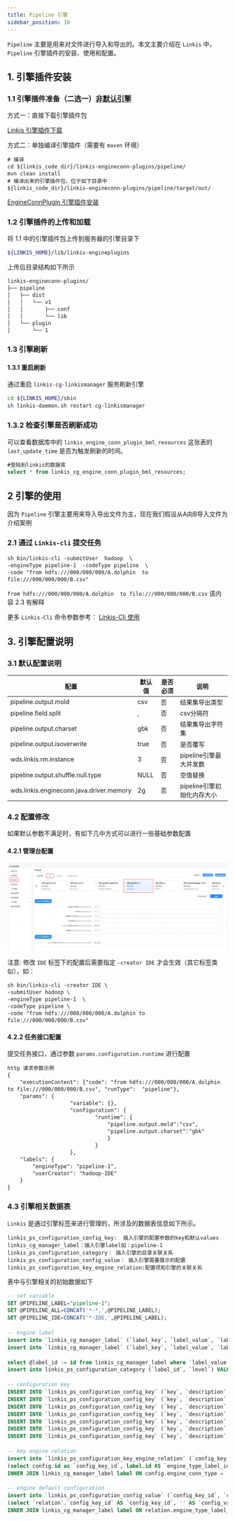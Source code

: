 ```yaml
---
title: Pipeline 引擎
sidebar_position: 10
---
```

`Pipeline` 主要是用来对文件进行导入和导出的。本文主要介绍在 `Linkis` 中， `Pipeline` 引擎插件的安装、使用和配置。

## 1. 引擎插件安装

### 1.1 引擎插件准备（二选一）[非默认引擎](./overview.md)

方式一：直接下载引擎插件包

[Linkis 引擎插件下载](https://linkis.apache.org/zh-CN/blog/2022/04/15/how-to-download-engineconn-plugin)

方式二：单独编译引擎插件（需要有 `maven` 环境）

```
# 编译
cd ${linkis_code_dir}/linkis-engineconn-plugins/pipeline/
mvn clean install
# 编译出来的引擎插件包，位于如下目录中
${linkis_code_dir}/linkis-engineconn-plugins/pipeline/target/out/
```
[EngineConnPlugin 引擎插件安装](../deployment/install-engineconn.md)

### 1.2 引擎插件的上传和加载

将 1.1 中的引擎插件包上传到服务器的引擎目录下
```bash 
${LINKIS_HOME}/lib/linkis-engineplugins
```
上传后目录结构如下所示
```
linkis-engineconn-plugins/
├── pipeline
│   ├── dist
│   │   └── v1
│   │       ├── conf
│   │       └── lib
│   └── plugin
│       └── 1
```
### 1.3 引擎刷新

#### 1.3.1 重启刷新
通过重启 `linkis-cg-linkismanager` 服务刷新引擎
```bash
cd ${LINKIS_HOME}/sbin
sh linkis-daemon.sh restart cg-linkismanager
```

### 1.3.2 检查引擎是否刷新成功
可以查看数据库中的 `linkis_engine_conn_plugin_bml_resources` 这张表的 `last_update_time` 是否为触发刷新的时间。

```sql
#登陆到linkis的数据库 
select * from linkis_cg_engine_conn_plugin_bml_resources;
```

## 2 引擎的使用

因为 `Pipeline` 引擎主要用来导入导出文件为主，现在我们假设从A向B导入文件为介绍案例

### 2.1 通过 `Linkis-cli` 提交任务

```shell
sh bin/linkis-cli -submitUser  hadoop  \
-engineType pipeline-1  -codeType pipeline  \
-code "from hdfs:///000/000/000/A.dolphin  to file:///000/000/000/B.csv"
```
`from hdfs:///000/000/000/A.dolphin  to file:///000/000/000/B.csv` 该内容 2.3 有解释

更多 `Linkis-Cli` 命令参数参考： [Linkis-Cli 使用](../user-guide/linkiscli-manual.md)

## 3. 引擎配置说明

### 3.1 默认配置说明

| 配置                     | 默认值          |是否必须    | 说明                                     |
| ------------------------ | ------------------- | ---|---------------------------------------- |
| pipeline.output.mold        | csv    |否  |结果集导出类型 |
| pipeline.field.split        | ,            |否  | csv分隔符 |
| pipeline.output.charset       | gbk    |否              | 结果集导出字符集                 |
| pipeline.output.isoverwrite       | true       |否           | 是否覆写                  |
| wds.linkis.rm.instance     | 3       |否        | pipeline引擎最大并发数        |
| pipeline.output.shuffle.null.type | NULL          |否     | 空值替换 |
| wds.linkis.engineconn.java.driver.memory | 2g   |否  | pipeline引擎初始化内存大小  |

### 4.2 配置修改
如果默认参数不满足时，有如下几中方式可以进行一些基础参数配置

#### 4.2.1 管理台配置

![](./images/pipeline-conf.png)

注意: 修改 `IDE` 标签下的配置后需要指定 `-creator IDE` 才会生效（其它标签类似），如：

```shell
sh bin/linkis-cli -creator IDE \
-submitUser hadoop \
-engineType pipeline-1  \
-codeType pipeline \
-code "from hdfs:///000/000/000/A.dolphin to file:///000/000/000/B.csv"
```

#### 4.2.2 任务接口配置
提交任务接口，通过参数 `params.configuration.runtime` 进行配置

```shell
http 请求参数示例 
{
    "executionContent": {"code": "from hdfs:///000/000/000/A.dolphin to file:///000/000/000/B.csv", "runType":  "pipeline"},
    "params": {
                    "variable": {},
                    "configuration": {
                            "runtime": {
                                "pipeline.output.mold":"csv",
                                "pipeline.output.charset":"gbk"
                                }
                            }
                    },
    "labels": {
        "engineType": "pipeline-1",
        "userCreator": "hadoop-IDE"
    }
}
```

### 4.3 引擎相关数据表

`Linkis` 是通过引擎标签来进行管理的，所涉及的数据表信息如下所示。

```
linkis_ps_configuration_config_key:  插入引擎的配置参数的key和默认values
linkis_cg_manager_label：插入引擎label如：pipeline-1
linkis_ps_configuration_category： 插入引擎的目录关联关系
linkis_ps_configuration_config_value： 插入引擎需要展示的配置
linkis_ps_configuration_key_engine_relation:配置项和引擎的关联关系
```

表中与引擎相关的初始数据如下

```sql
-- set variable
SET @PIPELINE_LABEL="pipeline-1";
SET @PIPELINE_ALL=CONCAT('*-*,',@PIPELINE_LABEL);
SET @PIPELINE_IDE=CONCAT('*-IDE,',@PIPELINE_LABEL);

-- engine label
insert into `linkis_cg_manager_label` (`label_key`, `label_value`, `label_feature`, `label_value_size`, `update_time`, `create_time`) VALUES ('combined_userCreator_engineType', @PIPELINE_ALL, 'OPTIONAL', 2, now(), now());
insert into `linkis_cg_manager_label` (`label_key`, `label_value`, `label_feature`, `label_value_size`, `update_time`, `create_time`) VALUES ('combined_userCreator_engineType', @PIPELINE_IDE, 'OPTIONAL', 2, now(), now());

select @label_id := id from linkis_cg_manager_label where `label_value` = @PIPELINE_IDE;
insert into linkis_ps_configuration_category (`label_id`, `level`) VALUES (@label_id, 2);

-- configuration key
INSERT INTO `linkis_ps_configuration_config_key` (`key`, `description`, `name`, `default_value`, `validate_type`, `validate_range`, `is_hidden`, `is_advanced`, `level`, `treeName`, `engine_conn_type`) VALUES ('pipeline.output.mold', '取值范围：csv或excel', '结果集导出类型','csv', 'OFT', '[\"csv\",\"excel\"]', '0', '0', '1', 'pipeline引擎设置', 'pipeline');
INSERT INTO `linkis_ps_configuration_config_key` (`key`, `description`, `name`, `default_value`, `validate_type`, `validate_range`, `is_hidden`, `is_advanced`, `level`, `treeName`, `engine_conn_type`) VALUES ('pipeline.field.split', '取值范围：，或\\t', 'csv分隔符',',', 'OFT', '[\",\",\"\\\\t\"]', '0', '0', '1', 'pipeline引擎设置', 'pipeline');
INSERT INTO `linkis_ps_configuration_config_key` (`key`, `description`, `name`, `default_value`, `validate_type`, `validate_range`, `is_hidden`, `is_advanced`, `level`, `treeName`, `engine_conn_type`) VALUES ('pipeline.output.charset', '取值范围：utf-8或gbk', '结果集导出字符集','gbk', 'OFT', '[\"utf-8\",\"gbk\"]', '0', '0', '1', 'pipeline引擎设置', 'pipeline');
INSERT INTO `linkis_ps_configuration_config_key` (`key`, `description`, `name`, `default_value`, `validate_type`, `validate_range`, `is_hidden`, `is_advanced`, `level`, `treeName`, `engine_conn_type`) VALUES ('pipeline.output.isoverwrite', '取值范围：true或false', '是否覆写','true', 'OFT', '[\"true\",\"false\"]', '0', '0', '1', 'pipeline引擎设置', 'pipeline');
INSERT INTO `linkis_ps_configuration_config_key` (`key`, `description`, `name`, `default_value`, `validate_type`, `validate_range`, `is_hidden`, `is_advanced`, `level`, `treeName`, `engine_conn_type`) VALUES ('wds.linkis.rm.instance', '范围：1-3，单位：个', 'pipeline引擎最大并发数','3', 'NumInterval', '[1,3]', '0', '0', '1', 'pipeline引擎设置', 'pipeline');
INSERT INTO `linkis_ps_configuration_config_key` (`key`, `description`, `name`, `default_value`, `validate_type`, `validate_range`, `is_hidden`, `is_advanced`, `level`, `treeName`, `engine_conn_type`) VALUES ('wds.linkis.engineconn.java.driver.memory', '取值范围：1-10，单位：G', 'pipeline引擎初始化内存大小','2g', 'Regex', '^([1-9]|10)(G|g)$', '0', '0', '1', 'pipeline资源设置', 'pipeline');
INSERT INTO `linkis_ps_configuration_config_key` (`key`, `description`, `name`, `default_value`, `validate_type`, `validate_range`, `is_hidden`, `is_advanced`, `level`, `treeName`, `engine_conn_type`) VALUES ('pipeline.output.shuffle.null.type', '取值范围：NULL或者BLANK', '空值替换','NULL', 'OFT', '[\"NULL\",\"BLANK\"]', '0', '0', '1', 'pipeline引擎设置', 'pipeline');

-- key engine relation
insert into `linkis_ps_configuration_key_engine_relation` (`config_key_id`, `engine_type_label_id`)
(select config.id as `config_key_id`, label.id AS `engine_type_label_id` FROM linkis_ps_configuration_config_key config
INNER JOIN linkis_cg_manager_label label ON config.engine_conn_type = 'pipeline' and label_value = @PIPELINE_ALL);

-- engine default configuration
insert into `linkis_ps_configuration_config_value` (`config_key_id`, `config_value`, `config_label_id`)
(select `relation`.`config_key_id` AS `config_key_id`, '' AS `config_value`, `relation`.`engine_type_label_id` AS `config_label_id` FROM linkis_ps_configuration_key_engine_relation relation
INNER JOIN linkis_cg_manager_label label ON relation.engine_type_label_id = label.id AND label.label_value = @PIPELINE_ALL);

```
